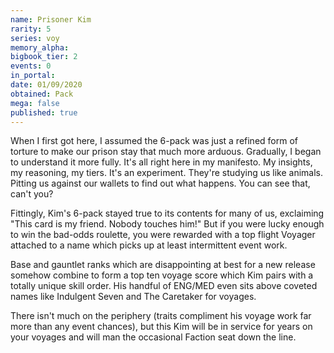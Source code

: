 ```yaml
---
name: Prisoner Kim
rarity: 5
series: voy
memory_alpha:
bigbook_tier: 2
events: 0
in_portal:
date: 01/09/2020
obtained: Pack
mega: false
published: true
---
```


When I first got here, I assumed the 6-pack was just a refined form of torture to make our prison stay that much more arduous. Gradually, I began to understand it more fully. It's all right here in my manifesto. My insights, my reasoning, my tiers. It's an experiment. They're studying us like animals. Pitting us against our wallets to find out what happens. You can see that, can't you?

Fittingly, Kim's 6-pack stayed true to its contents for many of us, exclaiming "This card is my friend. Nobody touches him!" But if you were lucky enough to win the bad-odds roulette, you were rewarded with a top flight Voyager attached to a name which picks up at least intermittent event work.

Base and gauntlet ranks which are disappointing at best for a new release somehow combine to form a top ten voyage score which Kim pairs with a totally unique skill order. His handful of ENG/MED even sits above coveted names like Indulgent Seven and The Caretaker for voyages.

There isn't much on the periphery (traits compliment his voyage work far more than any event chances), but this Kim will be in service for years on your voyages and will man the occasional Faction seat down the line.
